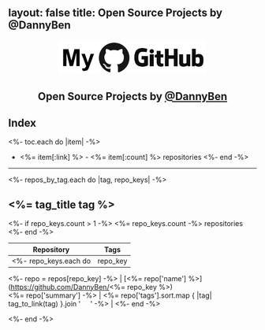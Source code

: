 layout: false
title: Open Source Projects by @DannyBen
---

<div align='center'>

<img src='/assets/github.png' width=300>

## Open Source Projects by <a href="https://github.com/dannyben">@DannyBen</a>

</div>

## Index

<%- toc.each do |item| -%>
- <%= item[:link] %> - <%= item[:count] %> repositories
<%- end -%>

---

<%- repos_by_tag.each do |tag, repo_keys| -%>

## <%= tag_title tag %>
<%- if repo_keys.count > 1 -%>
<%= repo_keys.count -%> repositories
<%- end -%>

| Repository  | Tags |
|-------------|------|
<%- repo_keys.each do |repo_key| -%>
<%- repo = repos[repo_key] -%>
| [<%= repo['name'] %>](https://github.com/DannyBen/<%= repo_key %>) <br> <%= repo['summary'] -%> | <%= repo['tags'].sort.map { |tag| tag_to_link(tag) }.join ' &nbsp;&nbsp;&nbsp; ' -%> |
<%- end -%>

<%- end -%>

